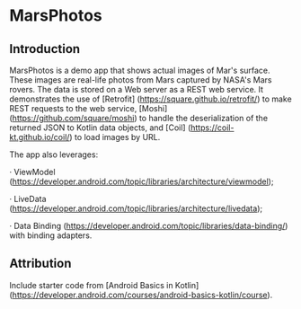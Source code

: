 MarsPhotos
==================================

Introduction
------------

MarsPhotos is a demo app that shows actual images of Mar's surface. 
These images are real-life photos from Mars captured by NASA's Mars rovers. 
The data is stored on a Web server as a REST web service. 
It demonstrates the use of [Retrofit] (https://square.github.io/retrofit/) to make REST requests to the web service, 
[Moshi] (https://github.com/square/moshi) to handle the deserialization of the returned JSON to Kotlin data objects, 
and [Coil] (https://coil-kt.github.io/coil/) to load images by URL.

The app also leverages: 

· ViewModel (https://developer.android.com/topic/libraries/architecture/viewmodel);

· LiveData (https://developer.android.com/topic/libraries/architecture/livedata);

· Data Binding (https://developer.android.com/topic/libraries/data-binding/) with binding adapters.

Attribution
--

Include starter code from [Android Basics in Kotlin] (https://developer.android.com/courses/android-basics-kotlin/course).
